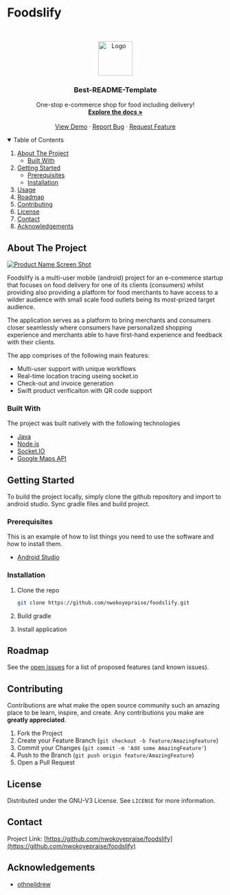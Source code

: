 # Foodslify

<!-- PROJECT SHIELDS -->
<!--
*** I'm using markdown "reference style" links for readability.
*** Reference links are enclosed in brackets [ ] instead of parentheses ( ).
*** See the bottom of this document for the declaration of the reference variables
*** for contributors-url, forks-url, etc. This is an optional, concise syntax you may use.
*** https://www.markdownguide.org/basic-syntax/#reference-style-links
-->
<!--[![Contributors][contributors-shield]][contributors-url]
[![Forks][forks-shield]][forks-url]
[![Stargazers][stars-shield]][stars-url]
[![Issues][issues-shield]][issues-url]
[![MIT License][license-shield]][license-url]
[![LinkedIn][linkedin-shield]][linkedin-url]
-->



<!-- PROJECT LOGO -->
<!--<br />
<p align="center">
  <a href="https://github.com/othneildrew/Best-README-Template">
    <img src="images/logo.png" alt="Logo" width="80" height="80">
  </a>

  <h3 align="center">Best-README-Template</h3>

  <p align="center">
    An awesome README template to jumpstart your projects!
    <br /> 

    <a href="https://github.com/nwokoyepraise/foodslify"><strong>Explore the docs »</strong></a>
    <br />
    <br />
    <a href="https://github.com/nwokoyepraise/foodslify">View Demo</a>
    ·
    <a href="https://github.com/nwokoyepraise/foodslify/issues">Report Bug</a>
    ·
    <a href="https://github.com/nwokoyepraise/foodslify/issues">Request Feature</a>
  </p>
</p>
-->

<!-- PROJECT LOGO -->
<br />
<p align="center">
  <a href="https://github.com/othneildrew/Best-README-Template">
    <img src="images/logo.png" alt="Logo" width="80" height="80">
  </a>

  <h3 align="center">Best-README-Template</h3>

  <p align="center">
    One-stop e-commerce shop for food including delivery!
    <br />
    <a href="https://github.com/nwokoyepraise/foodslify"><strong>Explore the docs »</strong></a>
    <br />
    <br />
    <a href="https://github.com/nwokoyepraise/foodslify">View Demo</a>
    ·
    <a href="https://github.com/nwokoyepraise/foodslify/issues">Report Bug</a>
    ·
    <a href="https://github.com/nwokoyepraise/foodslify/issues">Request Feature</a>
  </p>
</p>

<!-- TABLE OF CONTENTS -->
<details open="open">
  <summary>Table of Contents</summary>
  <ol>
    <li>
      <a href="#about-the-project">About The Project</a>
      <ul>
        <li><a href="#built-with">Built With</a></li>
      </ul>
    </li>
    <li>
      <a href="#getting-started">Getting Started</a>
      <ul>
        <li><a href="#prerequisites">Prerequisites</a></li>
        <li><a href="#installation">Installation</a></li>
      </ul>
    </li>
    <li><a href="#usage">Usage</a></li>
    <li><a href="#roadmap">Roadmap</a></li>
    <li><a href="#contributing">Contributing</a></li>
    <li><a href="#license">License</a></li>
    <li><a href="#contact">Contact</a></li>
    <li><a href="#acknowledgements">Acknowledgements</a></li>
  </ol>
</details>



<!-- ABOUT THE PROJECT -->
## About The Project

[![Product Name Screen Shot][product-screenshot]](https://example.com)

Foodslify is a multi-user mobile (android) project for an e-commerce startup that focuses on food delivery for one of its clients (consumers) whilst providing also providing a platform for food merchants to have access to a wilder audience with small scale food outlets being its most-prized target audience.

The application serves as a platform to bring merchants and consumers closer seamlessly where consumers have personalized shopping experience and merchants able to have first-hand experience and feedback with their clients.

The app comprises of the following main features:
* Multi-user support with unique workflows
* Real-time location tracing useing socket.io
* Check-out and invoice generation
* Swift product verificaiton with QR code support

### Built With

The project was built natively with the following technologies
* [Java](https://java.com)
* [Node.js](https://nodejs.org)
* [Socket.IO](https://socket.io)
* [Google Maps API](https://console.cloud.google.com/google/maps-api/)



<!-- GETTING STARTED -->
## Getting Started

To build the project locally, simply clone the github repository and import to android studio. Sync gradle files and build project.

### Prerequisites

This is an example of how to list things you need to use the software and how to install them.
* [Android Studio](https://developer.android.com/studio/install)

### Installation

1. Clone the repo
   ```sh
   git clone https://github.com/nwokoyepraise/foodslify.git
   ```
2. Build gradle

3. Install application


<!-- ROADMAP -->
## Roadmap

See the [open issues](https://github.com/nwokoyepraise/foodslify/issues) for a list of proposed features (and known issues).



<!-- CONTRIBUTING -->
## Contributing

Contributions are what make the open source community such an amazing place to be learn, inspire, and create. Any contributions you make are **greatly appreciated**.

1. Fork the Project
2. Create your Feature Branch (`git checkout -b feature/AmazingFeature`)
3. Commit your Changes (`git commit -m 'Add some AmazingFeature'`)
4. Push to the Branch (`git push origin feature/AmazingFeature`)
5. Open a Pull Request



<!-- LICENSE -->
## License

Distributed under the GNU-V3 License. See `LICENSE` for more information.



<!-- CONTACT -->
## Contact

Project Link: [https://github.com/nwokoyepraise/foodslify](https://github.com/nwokoyepraise/foodslify)



<!-- ACKNOWLEDGEMENTS -->
## Acknowledgements
* [othneildrew](https://github.com/othneildrew)



<!-- MARKDOWN LINKS & IMAGES -->
<!-- https://www.markdownguide.org/basic-syntax/#reference-style-links -->
[contributors-shield]: https://img.shields.io/github/contributors/othneildrew/Best-README-Template.svg?style=for-the-badge
[contributors-url]: https://github.com/othneildrew/Best-README-Template/graphs/contributors
[forks-shield]: https://img.shields.io/github/forks/othneildrew/Best-README-Template.svg?style=for-the-badge
[forks-url]: https://github.com/othneildrew/Best-README-Template/network/members
[stars-shield]: https://img.shields.io/github/stars/othneildrew/Best-README-Template.svg?style=for-the-badge
[stars-url]: https://github.com/othneildrew/Best-README-Template/stargazers
[issues-shield]: https://img.shields.io/github/issues/othneildrew/Best-README-Template.svg?style=for-the-badge
[issues-url]: https://github.com/nwokoyepraise/foodslify/issues
[license-shield]: https://img.shields.io/github/license/othneildrew/Best-README-Template.svg?style=for-the-badge
[license-url]: https://github.com/othneildrew/Best-README-Template/blob/master/LICENSE.txt
[linkedin-shield]: https://img.shields.io/badge/-LinkedIn-black.svg?style=for-the-badge&logo=linkedin&colorB=555
[linkedin-url]: https://www.linkedin.com/in/praise-chibuike-7bb76718a
[product-screenshot]: images/screenshot.png
